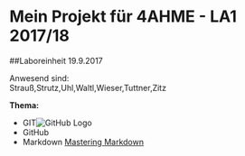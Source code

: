 # Mein Projekt für 4AHME - LA1 2017/18

##Laboreinheit 19.9.2017

Anwesend sind:  
Strauß,Strutz,Uhl,Waltl,Wieser,Tuttner,Zitz  

**Thema:**
* GIT![GitHub Logo](/images/logo.png)
* GitHub 
* Markdown
[Mastering Markdown](https://guides.github.com/features/mastering-markdown/)
